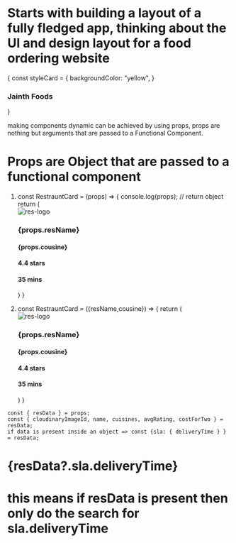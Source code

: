 <!--head LECTURE - 04 -->

# Starts with building a layout of a fully fledged app, thinking about the UI and design layout for a food ordering website

<!-- * styling in JSX -->
<!--? inline css styling in JSX accepts a JS object => style={} -->

<!-- todo: -->

{
const styleCard = {
backgroundColor: "yellow",
}

<div className="res-card" style={styleCard}>
            <h3>Jainth Foods</h3>
        </div>
}

<!-- note: props -->

making components dynamic can be achieved by using props,
props are nothing but arguments that are passed to a Functional Component.

# Props are Object that are passed to a functional component

<!--* ex -->
<!--? normal form  -->

1.  const RestrauntCard = (props) => {
    console.log(props); // return object
    return (
    <div className="res-card" style={styleCard}>
    <img className="res-logo" src="https://encrypted-tbn0.gstatic.com/images?q=tbn:ANd9GcSIaUe-0wpJiG7OjK1SbmbRaY4Cy471floEWg&s" alt="res-logo" />
    <h3>{props.resName}</h3>
    <h4>{props.cousine} </h4>
    <h4>4.4 stars</h4>
    <h4>35 mins</h4>
    </div>
    )
    }

<!--todo: destructured form  -->

2.  const RestrauntCard = ({resName,cousine}) => {
    return (
    <div className="res-card" style={styleCard}>
    <img className="res-logo" src="https://encrypted-tbn0.gstatic.com/images?q=tbn:ANd9GcSIaUe-0wpJiG7OjK1SbmbRaY4Cy471floEWg&s" alt="res-logo" />
    <h3>{props.resName}</h3>
    <h4>{props.cousine} </h4>
    <h4>4.4 stars</h4>
    <h4>35 mins</h4>
    </div>
    )
    }

<!--note: destructuring -->

    const { resData } = props;
    const { cloudinaryImageId, name, cuisines, avgRating, costForTwo } = resData;
    if data is present inside an object => const {sla: { deliveryTime } } = resData;

<RestrauntCard 
 resName="Jainth Foods" cousine="North Indian, South Indian, Non-Veg"
  />

<!--head: Config Driven UI -->
<!--idea: UI is basically driven by a config{backend thing} like based on backend logic {config} different UI is built -->

<!--? optional chaining  -->

# {resData?.sla.deliveryTime}

# this means if resData is present then only do the search for sla.deliveryTime

<!--todo: key property is used for uniquely identifying the elements when looping over the items like array. -->
<!--? why we need keys -->
<!--* if there are a lot of elements inside a component, and an element got some changes so if key in not present then the whole component will re render even if only one element in this changes, but if key is present then react will know which elements is changed and only that element will be re-rendered, same as,if a new element is inserted it will only be re-rendered not the whole comp if it has key    -->
<!--note: using map it is not recommended by the react itself to use index which is a paramenter of map as "key", always try to use unique ids for example from the backend, if not we can use index as key but not recommended-->
